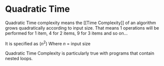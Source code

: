 # Quadratic Time
Quadratic Time complexity means the [[Time Complexity]] of an algorithm grows quadratically according to input size.
That means 1 operations will be performed for 1 item, 4 for 2 items, 9 for 3 items and so on...

It is specified as $(n^2)$
Where $n$ = input size

Quadratic Time Complexity is particularly true with programs that contain nested loops.
